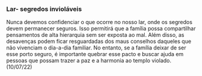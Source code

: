 ### Lar- segredos invioláveis

Nunca devemos confidenciar o que ocorre no nosso lar, onde os segredos devem permanecer seguros. Isso permitirá que a família possa compartilhar pensamentos de alta hierarquia sem ser exposta ao mal. Além disso, as desavenças podem ficar resguardadas dos maus conselhos daqueles que não vivenciam o dia-a-dia familiar. No entanto, se a família deixar de ser esse porto seguro, é importante quebrar esse pacto e buscar ajuda em pessoas que possam trazer a paz e a harmonia ao templo violado. (10/07/22)